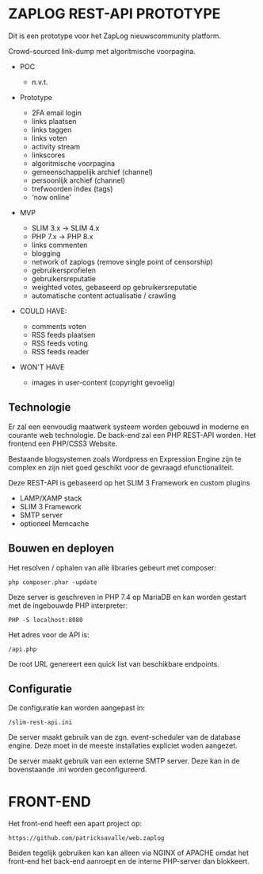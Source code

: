# ZAPLOG REST-API PROTOTYPE

Dit is een prototype voor het ZapLog nieuwscommunity platform.

Crowd-sourced link-dump met algoritmische voorpagina.

- POC
    - n.v.t.


- Prototype
    - 2FA email login
    - links plaatsen
    - links taggen
    - links voten
    - activity stream
    - linkscores
    - algoritmische voorpagina
    - gemeenschappelijk archief (channel)
    - persoonlijk archief (channel)
    - trefwoorden index (tags)
    - ‘now online'


- MVP
    - SLIM 3.x -> SLIM 4.x
    - PHP 7.x -> PHP 8.x
    - links commenten
    - blogging
    - network of zaplogs (remove single point of censorship)
    - gebruikersprofielen
    - gebruikersreputatie
    - weighted votes, gebaseerd op gebruikersreputatie
    - automatische content actualisatie / crawling


- COULD HAVE:
    - comments voten
    - RSS feeds plaatsen
    - RSS feeds voting
    - RSS feeds reader


- WON'T HAVE
    - images in user-content (copyright gevoelig)

## Technologie

Er zal een eenvoudig maatwerk systeem worden gebouwd in moderne en courante web technologie.
De back-end zal een PHP REST-API worden. Het frontend een PHP/CSS3 Website.

Bestaande blogsystemen zoals Wordpress en Expression Engine zijn te complex en zijn niet goed geschikt voor de gevraagd efunctionaliteit.

Deze REST-API is gebaseerd op het SLIM 3 Framework en custom plugins

- LAMP/XAMP stack
- SLIM 3 Framework
- SMTP server
- optioneel Memcache

## Bouwen en deployen

Het resolven / ophalen van alle libraries gebeurt met composer:

    php composer.phar -update

Deze server is geschreven in PHP 7.4 op MariaDB en kan worden gestart met de ingebouwde PHP interpreter:

    PHP -S localhost:8080

Het adres voor de API is:

    /api.php

De root URL genereert een quick list van beschikbare endpoints.

## Configuratie

De configuratie kan worden aangepast in:

    /slim-rest-api.ini 

De server maakt gebruik van de zgn. event-scheduler van de database engine.
Deze moet in de meeste installaties expliciet woden aangezet.

De server maakt gebruik van een externe SMTP server. Deze kan in de bovenstaande .ini worden geconfigureerd.

# FRONT-END

Het front-end heeft een apart project op:

    https://github.com/patricksavalle/web.zaplog

Beiden tegelijk gebruiken kan kan alleen via NGINX of APACHE omdat het front-end
het back-end aanroept en de interne PHP-server dan blokkeert.